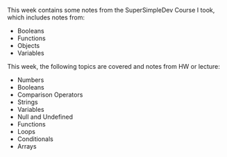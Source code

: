This week contains some notes from the SuperSimpleDev Course I took, which includes notes from:

- Booleans
- Functions
- Objects
- Variables

This week, the following topics are covered and notes from HW or lecture:

- Numbers
- Booleans
- Comparison Operators
- Strings
- Variables
- Null and Undefined
- Functions
- Loops
- Conditionals
- Arrays
